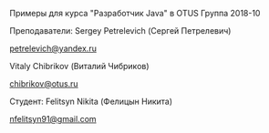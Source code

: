 Примеры для курса "Разработчик Java" в OTUS
Группа 2018-10

Преподаватели:
Sergey Petrelevich (Сергей Петрелевич)

petrelevich@yandex.ru

Vitaly Chibrikov (Виталий Чибриков)

chibrikov@otus.ru

Студент:
Felitsyn Nikita (Фелицын Никита)

nfelitsyn91@gmail.com

